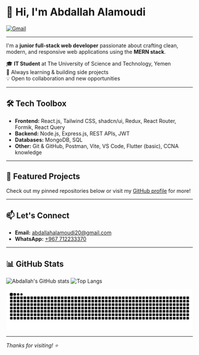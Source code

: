 # 👋 Hi, I'm Abdallah Alamoudi

[![Gmail](https://img.shields.io/badge/Gmail-Email-red?style=flat&logo=gmail)](mailto:abdallahalamoudi20@gmail.com)

---

I'm a **junior full-stack web developer** passionate about crafting clean, modern, and responsive web applications using the **MERN stack**.

🎓 **IT Student** at The University of Science and Technology, Yemen  
🌱 Always learning & building side projects  
💡 Open to collaboration and new opportunities

---

## 🛠 Tech Toolbox

- **Frontend:** React.js, Tailwind CSS, shadcn/ui, Redux, React Router, Formik, React Query
- **Backend:** Node.js, Express.js, REST APIs, JWT
- **Databases:** MongoDB, SQL
- **Other:** Git & GitHub, Postman, Vite, VS Code, Flutter (basic), CCNA knowledge

---

## 🚀 Featured Projects

Check out my pinned repositories below or visit my [GitHub profile](https://github.com/abdallah-alamoudi?tab=repositories) for more!

---

## 📫 Let's Connect

- **Email:** [abdallahalamoudi20@gmail.com](mailto:abdallahalamoudi20@gmail.com)
- **WhatsApp:** [+967 712233370](https://wa.me/967712233370)

---

## 📊 GitHub Stats

![Abdallah's GitHub stats](https://github-readme-stats.vercel.app/api?username=abdallah-alamoudi&show_icons=true&theme=github_dark)
![Top Langs](https://github-readme-stats.vercel.app/api/top-langs/?username=abdallah-alamoudi&layout=compact&theme=github_dark)
<!-- Snake contribution animation -->
![Snake animation](https://github.com/abdallah-alamoudi/abdallah-alamoudi/raw/output/dist/github-contribution-grid-snake-light.svg)



---

_Thanks for visiting! ⭐_
